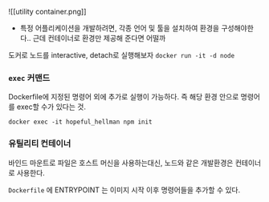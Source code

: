 ![[utility container.png]]

- 특정 어플리케이션을 개발하려면, 각종 언어 및 툴을 설치하여 환경을 구성해야한다.. 근데 컨테이너로 환경만 제공해 준다면 어떨까


도커로 노드를 interactive, detach로 실행해보자
`docker run -it -d node`

### `exec` 커맨드

Dockerfile에 지정된 명령어 외에 추가로 실행이 가능하다.  즉 해당 환경 안으로 명령어를 exec할 수가 있다는 것.

`docker exec -it hopeful_hellman npm init`


### 유틸리티 컨테이너

바인드 마운트로 파일은 호스트 머신을 사용하는대신, 노드와 같은 개발환경은 컨테이너로 사용한다.


`Dockerfile` 에 ENTRYPOINT 는 이미지 시작 이후 명령어들을 추가할 수 있다.



